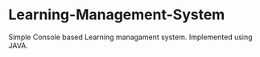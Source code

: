 # Learning-Management-System

Simple Console based Learning managament system. Implemented using JAVA.
